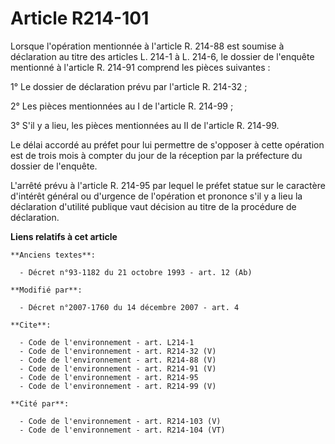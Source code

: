 # Article R214-101

Lorsque l'opération mentionnée à l'article R. 214-88 est soumise à déclaration au titre des articles L. 214-1 à L. 214-6, le
dossier de l'enquête mentionné à l'article R. 214-91 comprend les pièces suivantes : 

1° Le dossier de déclaration prévu par l'article R. 214-32 ; 

2° Les pièces mentionnées au I de l'article R. 214-99 ; 

3° S'il y a lieu, les pièces mentionnées au II de l'article R. 214-99. 

Le délai accordé au préfet pour lui permettre de s'opposer à cette opération est de trois mois à compter du jour de la
réception par la préfecture du dossier de l'enquête. 

L'arrêté prévu à l'article R. 214-95 par lequel le préfet statue sur le caractère d'intérêt général ou d'urgence de
l'opération et prononce s'il y a lieu la déclaration d'utilité publique vaut décision au titre de la procédure de
déclaration.

**Liens relatifs à cet article**

	**Anciens textes**:

	  - Décret n°93-1182 du 21 octobre 1993 - art. 12 (Ab)

	**Modifié par**:

	  - Décret n°2007-1760 du 14 décembre 2007 - art. 4

	**Cite**:

	  - Code de l'environnement - art. L214-1
	  - Code de l'environnement - art. R214-32 (V)
	  - Code de l'environnement - art. R214-88 (V)
	  - Code de l'environnement - art. R214-91 (V)
	  - Code de l'environnement - art. R214-95
	  - Code de l'environnement - art. R214-99 (V)

	**Cité par**:

	  - Code de l'environnement - art. R214-103 (V)
	  - Code de l'environnement - art. R214-104 (VT)

